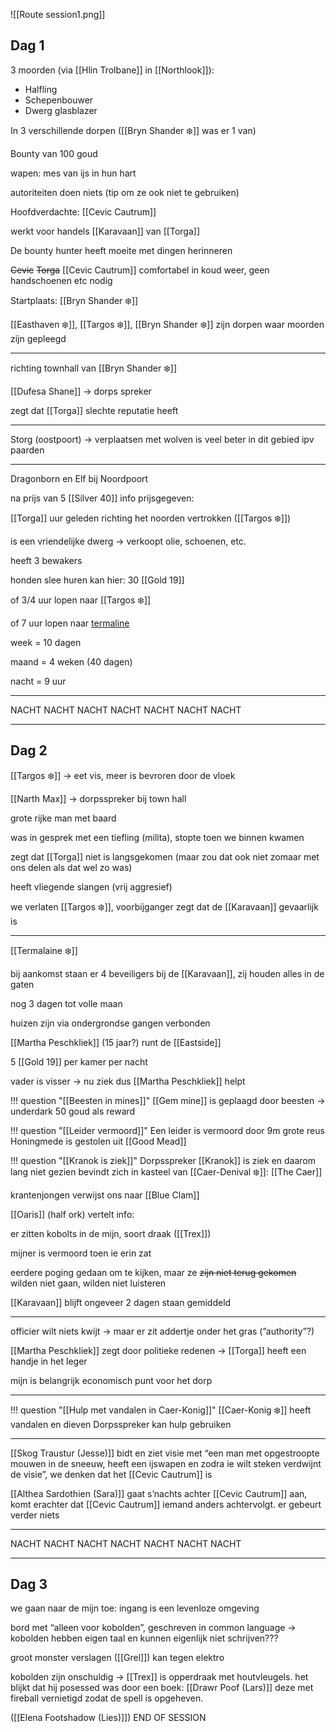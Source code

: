 ![[Route session1.png]]
## Dag 1

3 moorden (via [[Hlin Trolbane]] in [[Northlook]]):

- Halfling
- Schepenbouwer
- Dwerg glasblazer

In 3 verschillende dorpen ([[Bryn Shander ❄️]] was er 1 van)

Bounty van 100 goud

wapen: mes van ijs in hun hart

autoriteiten doen niets (tip om ze ook niet te gebruiken)

Hoofdverdachte: [[Cevic Cautrum]]

werkt voor handels [[Karavaan]] van [[Torga]]

De bounty hunter heeft moeite met dingen herinneren

~~Cevic~~ ~~Torga~~ [[Cevic Cautrum]] comfortabel in koud weer, geen handschoenen etc nodig

Startplaats: [[Bryn Shander ❄️]]

[[Easthaven ❄️]], [[Targos ❄️]], [[Bryn Shander ❄️]] zijn dorpen waar moorden zijn gepleegd

---

richting townhall van [[Bryn Shander ❄️]]

[[Dufesa Shane]] → dorps spreker

zegt dat [[Torga]] slechte reputatie heeft

---

Storg (oostpoort) → verplaatsen met wolven is veel beter in dit gebied ipv paarden

---

Dragonborn en Elf bij Noordpoort

na prijs van 5 [[Silver 40]] info prijsgegeven:

[[Torga]] uur geleden richting het noorden vertrokken ([[Targos ❄️]])

is een vriendelijke dwerg → verkoopt olie, schoenen, etc.

heeft 3 bewakers

honden slee huren kan hier: 30 [[Gold 19]]

of 3/4 uur lopen naar [[Targos ❄️]]

of 7 uur lopen naar [termaline](https://www.notion.so/Termalaine-dca5a71b89254343b6f3f2df065ef085?pvs=21)

week = 10 dagen

maand = 4 weken (40 dagen)

nacht = 9 uur

---

NACHT NACHT NACHT NACHT NACHT NACHT NACHT

---

## Dag 2

[[Targos ❄️]] → eet vis, meer is bevroren door de vloek

[[Narth Max]] → dorpsspreker bij town hall

grote rijke man met baard

was in gesprek met een tiefling (milita), stopte toen we binnen kwamen

zegt dat [[Torga]] niet is langsgekomen (maar zou dat ook niet zomaar met ons delen als dat wel zo was)

heeft vliegende slangen (vrij aggresief)

we verlaten [[Targos ❄️]], voorbijganger zegt dat de [[Karavaan]] gevaarlijk is

---

[[Termalaine ❄️]]

bij aankomst staan er 4 beveiligers bij de [[Karavaan]], zij houden alles in de gaten

nog 3 dagen tot volle maan

huizen zijn via ondergrondse gangen verbonden

[[Martha Peschkliek]] (15 jaar?) runt de [[Eastside]]

5 [[Gold 19]] per kamer per nacht

vader is visser → nu ziek dus [[Martha Peschkliek]] helpt

!!! question "[[Beesten in mines]]"
	[[Gem mine]] is geplaagd door beesten -> underdark
	50 goud als reward

!!! question "[[Leider vermoord]]"
	Een leider is vermoord door 9m grote reus
	Honingmede is gestolen uit [[Good Mead]]

!!! question "[[Kranok is ziek]]"
	Dorpsspreker [[Kranok]] is ziek en daarom lang niet gezien
	bevindt zich in kasteel van [[Caer-Denival ❄️]]: [[The Caer]]

krantenjongen verwijst ons naar [[Blue Clam]]

[[Oaris]] (half ork) vertelt info:

er zitten kobolts in de mijn, soort draak ([[Trex]])

mijner is vermoord toen ie erin zat

eerdere poging gedaan om te kijken, maar ze ~~zijn niet terug gekomen~~ wilden niet gaan, wilden niet luisteren

[[Karavaan]] blijft ongeveer 2 dagen staan gemiddeld

---

officier wilt niets kwijt → maar er zit addertje onder het gras (”authority”?)

[[Martha Peschkliek]] zegt door politieke redenen → [[Torga]] heeft een handje in het leger

mijn is belangrijk economisch punt voor het dorp

---

!!! question "[[Hulp met vandalen in Caer-Konig]]"
	[[Caer-Konig ❄️]] heeft vandalen en dieven
	Dorpsspreker kan hulp gebruiken

---

[[Skog Traustur (Jesse)]] bidt en ziet visie met “een man met opgestroopte mouwen in de sneeuw, heeft een ijswapen en zodra ie wilt steken verdwijnt de visie”, we denken dat het [[Cevic Cautrum]] is

[[Althea Sardothien (Sara)]] gaat s’nachts achter [[Cevic Cautrum]] aan, komt erachter dat [[Cevic Cautrum]] iemand anders achtervolgt. er gebeurt verder niets

---

NACHT NACHT NACHT NACHT NACHT NACHT NACHT

---

## Dag 3

we gaan naar de mijn toe: ingang is een levenloze omgeving

bord met “alleen voor kobolden”, geschreven in common language → kobolden hebben eigen taal en kunnen eigenlijk niet schrijven???

groot monster verslagen ([[Grel]]) kan tegen elektro 

kobolden zijn onschuldig → [[Trex]] is opperdraak met houtvleugels. het blijkt dat hij posessed was door een boek: [[Drawr Poof (Lars)]] deze met fireball vernietigd zodat de spell is opgeheven.

([[Elena Footshadow (Lies)]])
END OF SESSION
